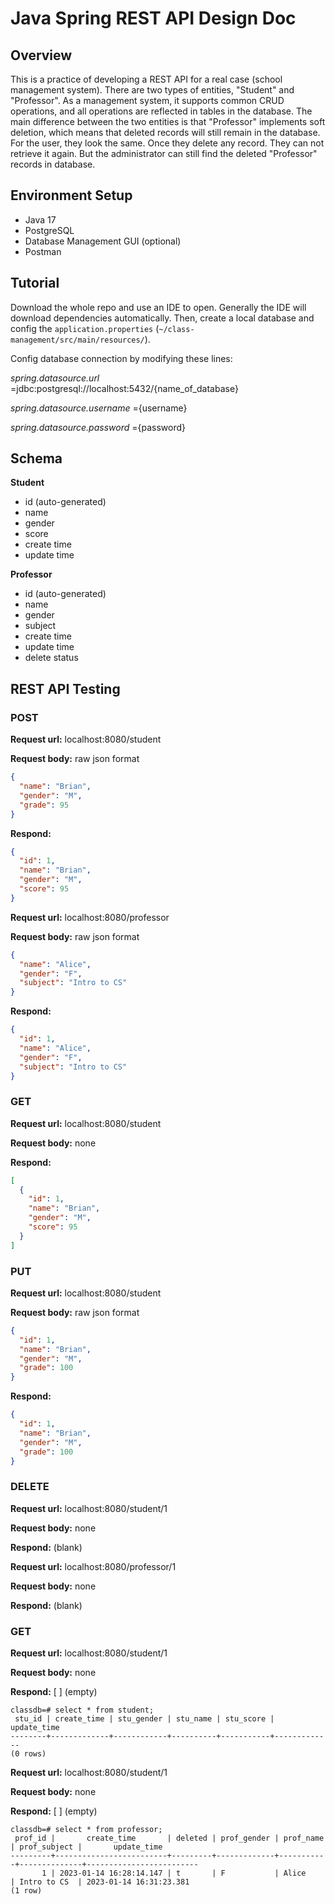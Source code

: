 # Java Spring REST API Design Doc

## Overview

This is a practice of developing a REST API for a real case (school management system).
There are two types of entities, "Student" and "Professor". As a management system,
it supports common CRUD operations, and all operations are reflected in tables in the database.
The main difference between the two entities is that "Professor" implements soft deletion,
which means that deleted records will still remain in the database. 
For the user, they look the same. Once they delete any record. They can not retrieve it again. 
But the administrator can still find the deleted "Professor" records in database.

## Environment Setup

* Java 17
* PostgreSQL
* Database Management GUI (optional)
* Postman

## Tutorial

Download the whole repo and use an IDE to open. 
Generally the IDE will download dependencies automatically.
Then, create a local database and config the `application.properties` 
(`~/class-management/src/main/resources/`).

Config database connection by modifying these lines:

*spring.datasource.url* =jdbc:postgresql://localhost:5432/{name_of_database}

*spring.datasource.username* ={username}

*spring.datasource.password* ={password}

## Schema

**Student**
* id (auto-generated)
* name
* gender
* score
* create time
* update time

**Professor**
* id (auto-generated)
* name
* gender
* subject
* create time
* update time
* delete status

## REST API Testing

### POST

**Request url:** localhost:8080/student

**Request body:** raw json format
```json
{
  "name": "Brian",
  "gender": "M",
  "grade": 95
}
```
**Respond:**
```json
{
  "id": 1,
  "name": "Brian",
  "gender": "M",
  "score": 95
}
```

**Request url:** localhost:8080/professor

**Request body:** raw json format
```json
{
  "name": "Alice",
  "gender": "F",
  "subject": "Intro to CS"
}
```
**Respond:**
```json
{
  "id": 1,
  "name": "Alice",
  "gender": "F",
  "subject": "Intro to CS"
}
```

### GET

**Request url:** localhost:8080/student

**Request body:** none

**Respond:**
```json
[
  {
    "id": 1,
    "name": "Brian",
    "gender": "M",
    "score": 95
  }
]
```

### PUT

**Request url:** localhost:8080/student

**Request body:** raw json format
```json
{
  "id": 1,
  "name": "Brian",
  "gender": "M",
  "grade": 100
}
```
**Respond:**
```json
{
  "id": 1,
  "name": "Brian",
  "gender": "M",
  "grade": 100
}
```


### DELETE

**Request url:** localhost:8080/student/1

**Request body:** none

**Respond:** (blank)

**Request url:** localhost:8080/professor/1

**Request body:** none

**Respond:** (blank)

### GET

**Request url:** localhost:8080/student/1

**Request body:** none

**Respond:** [ ] (empty)

```
classdb=# select * from student;
 stu_id | create_time | stu_gender | stu_name | stu_score | update_time
--------+-------------+------------+----------+-----------+-------------
(0 rows)

```

**Request url:** localhost:8080/student/1

**Request body:** none

**Respond:** [ ] (empty)

```
classdb=# select * from professor;
 prof_id |       create_time       | deleted | prof_gender | prof_name | prof_subject |       update_time
---------+-------------------------+---------+-------------+-----------+--------------+-------------------------
       1 | 2023-01-14 16:28:14.147 | t       | F           | Alice     | Intro to CS  | 2023-01-14 16:31:23.381
(1 row)
```